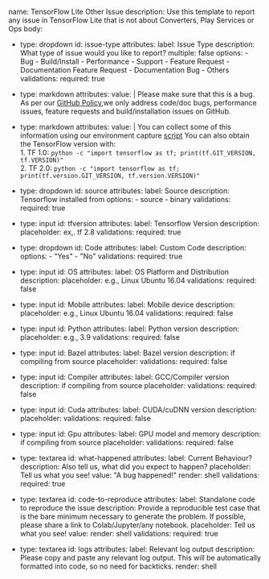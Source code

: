 name: TensorFlow Lite Other Issue
description: Use this template to report any issue in TensorFlow Lite that is not about Converters, Play Services or Ops
body:
  - type: dropdown
    id: issue-type
    attributes:
      label: Issue Type
      description: What type of issue would you like to report?
      multiple: false
      options:
        - Bug
        - Build/Install
        - Performance
        - Support
        - Feature Request
        - Documentation Feature Request
        - Documentation Bug
        - Others
    validations:
      required: true
  - type: markdown
    attributes:
      value: |
        Please make sure that this is a bug. As per our [GitHub Policy](https://github.com/tensorflow/tensorflow/blob/master/ISSUES.md),we only address code/doc bugs, performance issues, feature requests and build/installation issues on GitHub.

  - type: markdown
    attributes:
      value: | 
        You can collect some of this information using our environment capture [script](https://github.com/tensorflow/tensorflow/tree/master/tools/tf_env_collect.sh)  You can also obtain the TensorFlow version with: <br> 1. TF 1.0: `python -c "import tensorflow as tf; print(tf.GIT_VERSION, tf.VERSION)"` <br>2. TF 2.0: `python -c "import tensorflow as tf; print(tf.version.GIT_VERSION, tf.version.VERSION)"`

  - type: dropdown
    id: source
    attributes:
      label: Source
      description: Tensorflow installed from
      options:
        - source
        - binary
    validations:
      required: true
  - type: input
    id: tfversion
    attributes:
      label: Tensorflow Version
      description: 
      placeholder: ex,. tf 2.8
    validations:
      required: true
  - type: dropdown
    id: Code
    attributes:
      label: Custom Code
      description: 
      options:
        - "Yes"
        - "No"
    validations:
      required: true
  - type: input
    id: OS
    attributes:
      label: OS Platform and Distribution
      description: 
      placeholder: e.g., Linux Ubuntu 16.04
    validations:
      required: false
  - type: input
    id: Mobile
    attributes:
      label: Mobile device
      description: 
      placeholder: e.g., Linux Ubuntu 16.04
    validations:
      required: false
  - type: input
    id: Python
    attributes:
      label: Python version
      description: 
      placeholder: e.g., 3.9
    validations:
      required: false
  - type: input
    id: Bazel
    attributes:
      label: Bazel version
      description: if compiling from source
      placeholder: 
    validations:
      required: false
  - type: input
    id: Compiler
    attributes:
      label: GCC/Compiler version
      description: if compiling from source
      placeholder: 
    validations:
      required: false
  - type: input
    id: Cuda
    attributes:
      label: CUDA/cuDNN version
      description:
      placeholder: 
    validations:
      required: false
  - type: input
    id: Gpu
    attributes:
      label: GPU model and memory
      description: if compiling from source
      placeholder: 
    validations:
      required: false
  - type: textarea
    id: what-happened
    attributes:
      label: Current Behaviour?
      description: Also tell us, what did you expect to happen?
      placeholder: Tell us what you see!
      value: "A bug happened!"
      render: shell
    validations:
      required: true
  - type: textarea
    id: code-to-reproduce
    attributes:
      label: Standalone code to reproduce the issue
      description: Provide a reproducible test case that is the bare minimum necessary to generate the problem. If possible, please share a link to Colab/Jupyter/any notebook.
      placeholder: Tell us what you see!
      value: 
      render: shell
    validations:
      required: true
  - type: textarea
    id: logs
    attributes:
      label: Relevant log output
      description: Please copy and paste any relevant log output. This will be automatically formatted into code, so no need for backticks.
      render: shell
